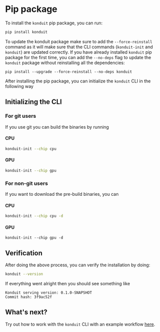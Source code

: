# Pip package

To install the `konduit` pip package, you can run:

```bash
pip install konduit
```

To update the konduit package make sure to add the `--force-reinstall` command as it will make sure that the CLI commands \(`konduit-init` and `konduit`\) are updated correctly. If you have already installed `konduit` pip package for the first time, you can add the `--no-deps` flag to update the `konduit` package without reinstalling all the dependencies:

```text
pip install --upgrade --force-reinstall --no-deps konduit
```

After installing the pip package, you can initialize the `konduit` CLI in the following way

## Initializing the CLI

### For git users

If you use git you can build the binaries by running

#### CPU

```bash
konduit-init --chip cpu
```

#### GPU

```bash
konduit-init --chip gpu
```

### For non-git users

If you want to download the pre-build binaries, you can

#### CPU

```bash
konduit-init --chip cpu -d
```

#### GPU

```text
konduit-init --chip gpu -d
```

## Verification

After doing the above process, you can verify the installation by doing:

```bash
konduit --version
```

If everything went alright then you should see something like

```text
Konduit serving version: 0.1.0-SNAPSHOT
Commit hash: 3f9ac52f
```

## What's next? 

Try out how to work with the `konduit` CLI with an example workflow [here](quickstart-cli.md).

